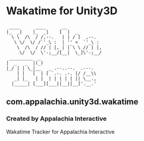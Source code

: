 # Wakatime for Unity3D
```shell
 ____      ____      __
|_  _|    |_  _|    [  |  _
  \ \  /\  / /,--.   | | / ]  ,--.
   \ \/  \/ /`'_\ :  | '' <  `'_\ :
    \  /\  / // | |, | |`\ \ // | |,
     \/  \/  \'-;__/[__|  \_]\'-;__/
 _________  _
|  _   _  |(_)
|_/ | | \_|__   _ .--..--.  .---.
    | |   [  | [ `.-. .-. |/ /__\\
   _| |_   | |  | | | | | || \__.,
  |_____| [___][___||__||__]'.__.'

```
## com.appalachia.unity3d.wakatime
### Created by Appalachia Interactive

Wakatime Tracker for Appalachia Interactive